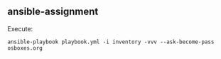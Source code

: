 ansible-assignment
-----

Execute:
```
ansible-playbook playbook.yml -i inventory -vvv --ask-become-pass
osboxes.org
```
